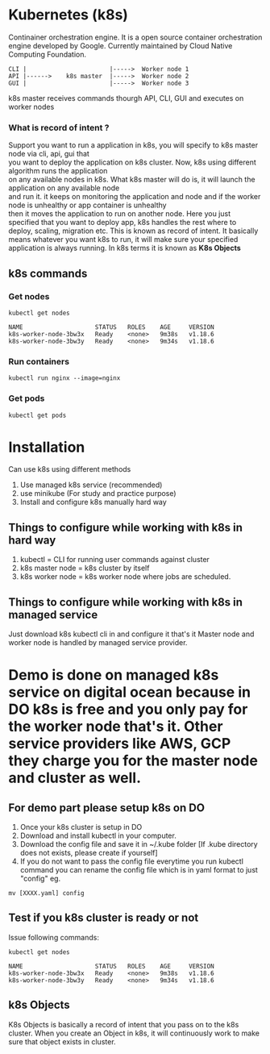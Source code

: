 # Kubernetes (k8s)

Continainer orchestration engine.
It is a open source container orchestration engine developed by Google.
Currently maintained by Cloud Native Computing Foundation.
```
CLI	|						|----->  Worker node 1
API	|------>	k8s master	|----->  Worker node 2
GUI	|						|----->  Worker node 3
```

k8s master receives commands thourgh API, CLI, GUI and executes on worker nodes

### What is record of intent ?
Support you want to run a application in k8s, you will specify to k8s master node via cli, api, gui that <br> 
you want to deploy the application on k8s cluster. Now, k8s using different algorithm runs the application <br> 
on any available nodes in k8s. What k8s master will do is, it will launch the application on any available node <br>
and run it. it keeps on monitoring the application and node and if the worker node is unhealthy or app container is unhealthy<br>
then it moves the application to run on another node.
Here you just specified that you want to deploy app, k8s handles the rest where to deploy, scaling, migration etc.
This is known as record of intent.
It basically means whatever you want k8s to run, it will make sure your specified application is always running.
In k8s terms it is known as <b>K8s Objects</b>


## k8s commands

### Get nodes
```
kubectl get nodes

NAME                    STATUS   ROLES    AGE     VERSION
k8s-worker-node-3bw3x   Ready    <none>   9m38s   v1.18.6
k8s-worker-node-3bw3y   Ready    <none>   9m34s   v1.18.6
```

### Run containers
```
kubectl run nginx --image=nginx
```

### Get pods
```
kubectl get pods
```

# Installation
Can use k8s using different methods
1. Use managed k8s service (recommended)
2. use minikube (For study and practice purpose)
3. Install and configure k8s manually hard way

## Things to configure while working with k8s in hard way
1. kubectl = CLI for running user commands against cluster
2. k8s master node = k8s cluster by itself
3. k8s worker node = k8s worker node where jobs are scheduled.

## Things to configure while working with k8s in managed service
Just download k8s kubectl cli in and configure it
that's it
Master node and worker node is handled by managed service provider.

# Demo is done on managed k8s service on digital ocean because in DO k8s is free and you only pay for the worker node that's it. Other service providers like AWS, GCP they charge you for the master node and cluster as well.

## For demo part please setup k8s on DO

1. Once your k8s cluster is setup in DO
2. Download and install kubectl in your computer.
3. Download the config file and save it in ~/.kube folder [If .kube directory does not exists, please create if yourself]
4. If you do not want to pass the config file everytime you run kubectl command you can rename the config file which is in yaml format to just "config" eg. 
```
mv [XXXX.yaml] config
```

## Test if you k8s cluster is ready or not
Issue following commands:
```
kubectl get nodes

NAME                    STATUS   ROLES    AGE     VERSION
k8s-worker-node-3bw3x   Ready    <none>   9m38s   v1.18.6
k8s-worker-node-3bw3y   Ready    <none>   9m34s   v1.18.6
```

## k8s Objects
K8s Objects is basically a record of intent that you pass on to the k8s cluster.
When you create an Object in k8s, it will continuously work to make sure that object exists in cluster.